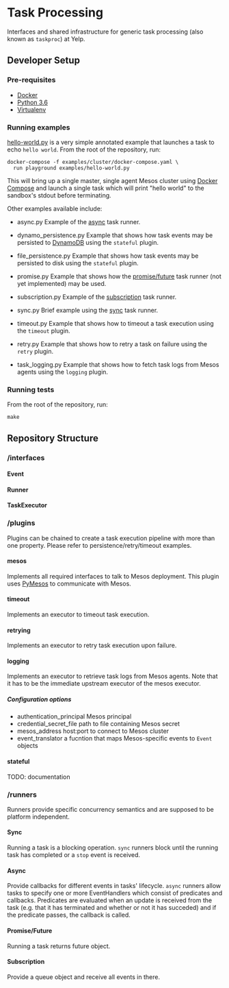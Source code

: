 # Task Processing

Interfaces and shared infrastructure for generic task processing (also known as `taskproc`) at Yelp.

## Developer Setup

### Pre-requisites

+ [Docker](https://www.docker.com/get-docker)
+ [Python 3.6](https://www.python.org/downloads/)
+ [Virtualenv](https://virtualenv.pypa.io/en/stable/installation/)

### Running examples

[hello-world.py](/examples/hello-world/py) is a very simple annotated example that launches a task to echo `hello world`. From the root of the repository, run:

    docker-compose -f examples/cluster/docker-compose.yaml \
      run playground examples/hello-world.py

This will bring up a single master, single agent Mesos cluster using [Docker Compose](https://docs.docker.com/compose/) and launch a single task which will print "hello world" to the sandbox's stdout before terminating.

Other examples available include:
+ async.py
Example of the [async](#async) task runner.

+ dynamo_persistence.py
Example that shows how task events may be persisted to [DynamoDB](https://aws.amazon.com/dynamodb) using the `stateful` plugin.

+ file_persistence.py
Example that shows how task events may be persisted to disk using the `stateful` plugin.

+ promise.py
Example that shows how the [promise/future](#Promise/Future) task runner (not yet implemented) may be used.

+ subscription.py
Example of the [subscription](#subscription) task runner.

+ sync.py
Brief example using the [sync](#sync) task runner.

+ timeout.py
Example that shows how to timeout a task execution using the `timeout` plugin.

+ retry.py
Example that shows how to retry a task on failure using the `retry` plugin.

+ task_logging.py
Example that shows how to fetch task logs from Mesos agents using the `logging` plugin.

### Running tests

From the root of the repository, run:

    make

## Repository Structure

### /interfaces

#### Event

#### Runner

#### TaskExecutor

### /plugins

Plugins can be chained to create a task execution pipeline with more than one property. Please refer to persistence/retry/timeout examples.

#### mesos
Implements all required interfaces to talk to Mesos deployment. This plugin uses [PyMesos](https://github.com/douban/pymesos) to communicate with Mesos.

#### timeout
Implements an executor to timeout task execution.

#### retrying
Implements an executor to retry task execution upon failure.

#### logging
Implements an executor to retrieve task logs from Mesos agents. Note that it has to be the immediate upstream executor of the mesos executor.

##### Configuration options

- authentication\_principal Mesos principal
- credential\_secret\_file path to file containing Mesos secret
- mesos\_address host:port to connect to Mesos cluster
- event_translator a fucntion that maps Mesos-specific events to `Event` objects

#### stateful

TODO: documentation

### /runners

Runners provide specific concurrency semantics and are supposed to be
platform independent.

#### Sync

Running a task is a blocking operation. `sync` runners block until the running task has completed or a `stop` event is received.

#### Async

Provide callbacks for different events in tasks' lifecycle. `async` runners allow tasks to specify one or more EventHandlers which consist of predicates and callbacks. Predicates are evaluated when an update is received from the task (e.g. that it has terminated and whether or not it has succeded) and if the predicate passes, the callback is called.

#### Promise/Future

Running a task returns future object.

#### Subscription

Provide a queue object and receive all events in there.
